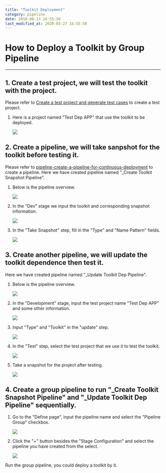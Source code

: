 ```yaml
---
title: "Toolkit Deployment"
category: pipeline
date: 2018-08-13 16:55:50
last_modified_at: 2020-03-27 16:55:50
---
```


# How to Deploy a Toolkit by Group Pipeline
***

## 1. Create a test project, we will test the toolkit with the project.
Please refer to [Create a test project and generate test cases][1] to create a test project. 

  1. Here is a project named "Test Dep APP" that use the toolkit to be deployed.

     ![][create-test-project]


## 2. Create a pipeline, we will take sanpshot for the toolkit before testing it. 
Please refer to [pipeline-create-a-pipeline-for-continuous-deployment][2] to create a pipeline. Here we have created pipeline named "_Create Toolkit Snapshot Pipeline".

  1. Below is the pipeline overview.

     ![][create-toolkit-snapshot-pipeline-overview]


  2. In the "Dev" stage we input the toolkit and corresponding snapshot information.

     ![][create-edit-dev-stage]


  3. In the "Take Snapshot" step, fill in the "Type" and "Name Pattern" fields.

     ![][create-takesnapshot-step]


## 3. Create another pipeline, we will update the toolkit dependence then test it.
Here we have created pipeline named "_Update Toolkit Dep Pipeline".

  1. Below is the pipeline overview.

     ![][update-toolkit-dep-pipeline-overview]


  2. In the "Development" stage, input the test project name "Test Dep APP" and some other information.

     ![][update-edit-dev-stage]


  3. Input "Type" and "Toolkit" in the "update" step.

     ![][update-updatedependence-step]


  4. In the "Test" step, select the test project that we use it to test the toolkit.

     ![][update-test-step]


  5. Take a snapshot for the project after testing.

     ![][update-takesnapshot_step]


## 4. Create a group pipeline to run "_Create Toolkit Snapshot Pipeline" and "_Update Toolkit Dep Pipeline" sequentially.

  1. Go to the "Define page", input the pipeline name and select the "Pipeline Group" checkbox.

     ![][create-group-pipeline]


  2. Click the "+" button besides the "Stage Configuration" and select the pipeline you have created from the select.

     ![][select-sub-pipeline]


Run the group pipeline, you could deploy a toolkit by it.





[1]: ../tutorial/tutorial-create-a-test-project-and-generate-test-cases.html
[2]: ../pipeline/pipeline-create-a-pipeline-for-continuous-deployment.html
[create-test-project]: ../images/pipeline/create-test-project.png
[create-a-pipeline]: ../images/pipeline/create-a-pipeline.png
[create-toolkit-snapshot-pipeline-overview]: ../images/pipeline/create-toolkit-snapshot-pipeline-overview.png
[create-edit-dev-stage]: ../images/pipeline/create-edit-dev-stage.png
[create-takesnapshot-step]:../images/pipeline/create-takesnapshot-step.png
[update-toolkit-dep-pipeline-overview]: ../images/pipeline/update-toolkit-dep-pipeline-overview.png
[update-updatedependence-step]: ../images/pipeline/update-updatedependence-step.png
[update-test-step]: ../images/pipeline/update-test-step.png
[update-takesnapshot_step]: ../images/pipeline/update-takesnapshot_step.png
[create-group-pipeline]: ../images/pipeline/create-group-pipeline.png
[select-sub-pipeline]: ../images/pipeline/select-sub-pipeline.png
[update-edit-dev-stage]: ../images/pipeline/update-edit-dev-stage.png

